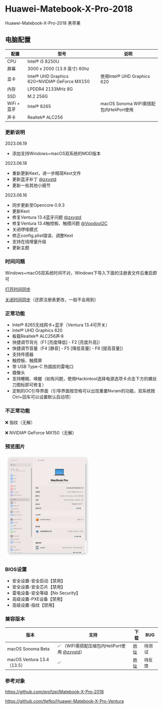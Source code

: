 



# Huawei-Matebook-X-Pro-2018

Huawei-Matebook-X-Pro-2018 黑苹果

## 电脑配置

| 配置        | 型号                                          | 说明                                    |
| ----------- | --------------------------------------------- | --------------------------------------- |
| CPU         | Intel® i5 8250U                               |                                         |
| 屏幕        | 3000 x 2000 (13.9 英寸) 60hz                  |                                         |
| 显卡        | Intel® UHD Graphics 620+NVIDIA® GeForce MX150 | 使用Intel® UHD Graphics 620             |
| 内存        | LPDDR4 2133MHz 8G                             |                                         |
| SSD         | M.2 256G                                      |                                         |
| WiFi + 蓝牙 | Intel® 8265                                   | macOS Sonoma WIFI需搭配包内HeliPort使用 |
| 声卡        | Realtek® ALC256                               |                                         |

### 更新说明

2023.06.19

- 添加支持Windows+macOS双系统的MOD版本

2023.06.18

- 重新更新Kext，进一步精简Kext文件
- 更新蓝牙补丁 [@zxystd](https://github.com/zxystd/BrcmPatchRAM)
- 更新一些其他小细节

2023.06.16

- 同步更新至Opencore 0.9.3
- 更新Kext
- 修复Ventura 13.4蓝牙问题 [@zxystd](https://github.com/zxystd/BrcmPatchRAM)
- 修复Ventura 13.4触控板、触摸问题 [@VoodooI2C](https://github.com/VoodooI2C/VoodooI2C)
- 关闭啰嗦模式
- 修正config.plist错误、调整Kext
- 支持在线增量升级
- 更新主题

### **时间问题**

Windows+macOS双系统时间不对，Windows下导入下面的注册表文件后重启即可

[打开时间同步](https://github.com/Hakarikyo/Huawei-Matebook-X-Pro-2018/blob/main/Time/%E6%97%B6%E9%97%B4%E5%90%8C%E6%AD%A5%E5%BC%80WinUTCOn.reg)

[关闭时间同步](https://github.com/Hakarikyo/Huawei-Matebook-X-Pro-2018/blob/main/Time/%E6%97%B6%E9%97%B4%E5%90%8C%E6%AD%A5%E5%85%B3WinUTCOff.reg)（还原注册表更改，一般不会用到）

### **正常功能**

- Intel® 8265无线网卡+蓝牙（Ventura 13.4可开关）
- Intel® UHD Graphics 620
- 板载Realtek® ALC256声卡
- 快捷调节背光（F1 [亮度降低] - F2 [亮度升高]）
- 快捷调节音量（F4 [静音] - F5 [降低音量] - F6 [提高音量]）
- 支持传感器
- 触控板、触摸屏
- 带 USB Type-C 热插拔的雷电口
- 摄像头
- 支持睡眠、唤醒（如有问题，使用Hackintool选择电源选项卡点击下方的螺丝刀图标即可修复）
- 定制的OC引导界面（引导界面按空格可以出现重置Nvram的功能，双系统按Ctrl+回车可以设置默认启动项）

### **不正常功能**

❌ 指纹（无解）

❌ NVIDIA® GeForce MX150（无解）

<h3>预览图片</h3>

<img src="https://github.com/Hakarikyo/Huawei-Matebook-X-Pro-2018/blob/main/Picture/Ventura_13.4.png?raw=true" alt="Ventura_13.4" style="zoom: 33%;" />

### BIOS设置

* 安全设置-安全启动【禁用】
* 安全设置-安全芯片【禁用】
* 雷电设备-安全等级【No Security】
* 高级设置-PXE设备【禁用】
* 高级设置-指纹【禁用】

### 兼容版本

| 版本                       | 支持                                                         | 下载                                                         | BUG    |
| -------------------------- | ------------------------------------------------------------ | ------------------------------------------------------------ | ------ |
| macOS Sonoma Beta          | ✅ （WIFI需搭配压缩包内HeliPort使用 [@zxystd](https://github.com/OpenIntelWireless/HeliPort)） | [地址](https://github.com/Hakarikyo/Huawei-Matebook-X-Pro-2018/releases) | 待测试 |
| macOS Ventura 13.4（13.5） | ✅                                                            | [地址](https://github.com/Hakarikyo/Huawei-Matebook-X-Pro-2018/releases) | 待反馈 |

<h3>参考对象</h3>

https://github.com/profzei/Matebook-X-Pro-2018

https://github.com/tlefko/Huawei-Matebook-X-Pro-Ventura
